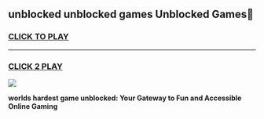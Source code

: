 
## unblocked unblocked games Unblocked Games👋
<h3>
<a href="https://premium.freeplayer.one?title=unblocked_unblocked_games&ref=16F">CLICK TO PLAY</a></h3>
<hr>

<h3>
<a href="https://premium.freeplayer.one?title=unblocked_unblocked_games&ref=16F">CLICK 2 PLAY</a>
  
</h3>

<a href="https://premium.freeplayer.one?title=unblocked_unblocked_games&ref=16F/"><img src="https://clearcache.store/games.png"></a>


**worlds hardest game unblocked: Your Gateway to Fun and Accessible Online Gaming**
